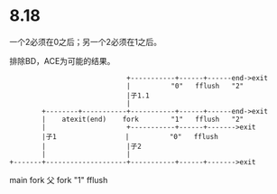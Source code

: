 # 8.18

一个2必须在0之后；另一个2必须在1之后。

排除BD，ACE为可能的结果。





                                 +-----------+------+------end->exit
                                 |          "0"   fflush   "2"
                                 |子1.1
                                 |
            +--------+-----------+-----------+------+------end->exit
            |    atexit(end)    fork        "1"   fflush   "2"
            |                    +-----------+------+------->exit
            |子1                 |          "0"   fflush
            |                    |子2
            |                    |
    +-------+--------------------+-----------+------+------->exit
   main    fork  父             fork        "1"   fflush
